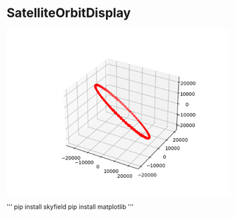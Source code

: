 # SatelliteOrbitDisplay
![Satellite Orbit Image 1](orbit_display.png)


'''
pip install skyfield
pip install matplotlib
'''
